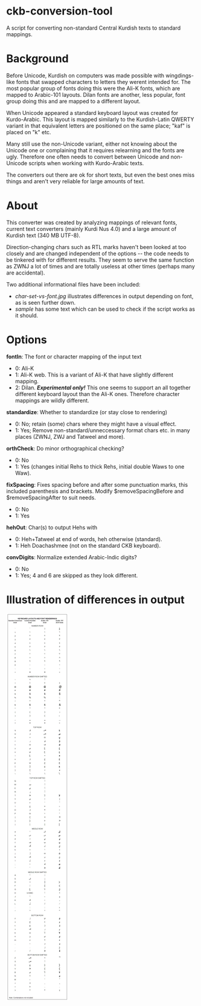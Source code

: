 ckb-conversion-tool
==============

A script for converting non-standard Central Kurdish texts to standard mappings.

Background
=========

Before Unicode, Kurdish on computers was made possible with wingdings-like fonts that swapped characters to letters they werent intended for. The most popular group of fonts doing this were the Ali-K fonts, which are mapped to Arabic-101 layouts. Dilan fonts are another, less popular, font group doing this and are mapped to a different layout.

When Unicode appeared a standard keyboard layout was created for Kurdo-Arabic. This layout is mapped similarly to the Kurdish-Latin QWERTY variant in that equivalent letters are positioned on the same place; "kaf" is placed on "k" etc.

Many still use the non-Unicode variant, either not knowing about the Unicode one or complaining that it requires relearning and the fonts are ugly. Therefore one often needs to convert between Unicode and non-Unicode scripts when working with Kurdo-Arabic texts.

The converters out there are ok for short texts, but even the best ones miss things and aren't very reliable for large amounts of text.


About
=========

This converter was created by analyzing mappings of relevant fonts, current text converters (mainly Kurdi Nus 4.0) and a large amount of Kurdish text (340 MB UTF-8).

Direction-changing chars such as RTL marks haven't been looked at too closely and are changed independent of the options -- the code needs to be tinkered with for different results. They seem to serve the same function as ZWNJ a lot of times and are totally useless at other times (perhaps many are accidental).

Two additional informational files have been included:
* *char-set-vs-font.jpg* illustrates differences in output depending on font, as is seen further down.
* *sample* has some text which can be used to check if the script works as it should.

Options
=========

**fontIn**: The font or character mapping of the input text
* 0: Ali-K
* 1: Ali-K web. This is a variant of Ali-K that have slightly different mapping.
* 2: Dilan. ***Experimental only!*** This one seems to support an all together different keyboard layout than the Ali-K ones. Therefore character mappings are wildly different.

**standardize**: Whether to standardize (or stay close to rendering)
* 0: No; retain (some) chars where they might have a visual effect.
* 1: Yes; Remove non-standard/unneccessary format chars etc. in many places (ZWNJ, ZWJ and Tatweel and more).

**orthCheck**: Do minor orthographical checking?
* 0: No
* 1: Yes (changes initial Rehs to thick Rehs, initial double Waws to one Waw).

**fixSpacing**: Fixes spacing before and after some punctuation marks, this included parenthesis and brackets. Modify $removeSpacingBefore and $removeSpacingAfter to suit needs.
* 0: No
* 1: Yes

**hehOut**: Char(s) to output Hehs with
* 0: Heh+Tatweel at end of words, heh otherwise (standard).
* 1: Heh Doachashmee (not on the standard CKB keyboard).

**convDigits**: Normalize extended Arabic-Indic digits?
* 0: No
* 1: Yes; 4 and 6 are skipped as they look different. 


Illustration of differences in output
========================
![Differences in output of Kurdish texts in Arabic script depending on font](/char-set-vs-font.jpg "Differences in output: 1.US, 2.CKB, 3.AR-101, 4.AR-101 w. Ali")
